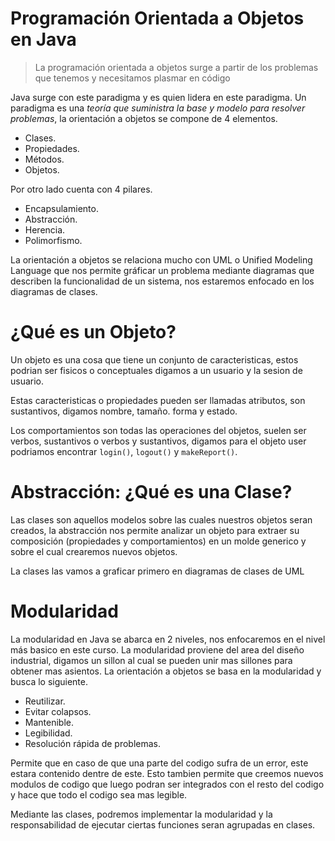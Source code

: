 
# Programación Orientada a Objetos en Java

> La programación orientada a objetos surge a partir de los problemas que tenemos y necesitamos plasmar en código

Java surge con este paradigma y es quien lidera en este paradigma. Un paradigma es una *teoría que suministra la base y modelo para resolver problemas*, la orientación a objetos se compone de 4 elementos.

* Clases.
* Propiedades.
* Métodos.
* Objetos.

Por otro lado cuenta con 4 pilares.

* Encapsulamiento.
* Abstracción.
* Herencia.
* Polimorfismo.

La orientación a objetos se relaciona mucho con UML o Unified Modeling Language que nos permite gráficar un problema mediante diagramas que describen la funcionalidad de un sistema, nos estaremos enfocado en los diagramas de clases.

# ¿Qué es un Objeto?

Un objeto es una cosa que tiene un conjunto de caracteristicas, estos podrian ser fisicos o conceptuales digamos a un usuario y la sesion de usuario.

Estas caracteristicas o propiedades pueden ser llamadas atributos, son sustantivos, digamos nombre, tamaño. forma y estado.

Los comportamientos son todas las operaciones del objetos, suelen ser verbos, sustantivos o verbos y sustantivos, digamos para el objeto user podriamos encontrar `login()`, `logout()` y `makeReport()`.

# Abstracción: ¿Qué es una Clase?

Las clases son aquellos modelos sobre las cuales nuestros objetos seran creados, la abstracción nos permite analizar un objeto para extraer su composición (propiedades y comportamientos) en un molde generico y sobre el cual crearemos nuevos objetos.

La clases las vamos a graficar primero en diagramas de clases de UML

# Modularidad

La modularidad en Java se abarca en 2 niveles, nos enfocaremos en el nivel más basico en este curso. La modularidad proviene del area del diseño industrial, digamos un sillon al cual se pueden unir mas sillones para obtener mas asientos. La orientación a objetos se basa en la modularidad y busca lo siguiente.

* Reutilizar.
* Evitar colapsos.
* Mantenible.
* Legibilidad.
* Resolución rápida de problemas.

Permite que en caso de que una parte del codigo sufra de un error, este estara contenido dentre de este. Esto tambien permite que creemos nuevos modulos de codigo que luego podran ser integrados con el resto del codigo y hace que todo el codigo sea mas legible.

Mediante las clases, podremos implementar la modularidad y la responsabilidad de ejecutar ciertas funciones seran agrupadas en clases.
